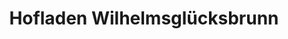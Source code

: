 ---
title: "Hofladen Wilhelmsglücksbrunn"
url: /amt-creuzburg/hofladen-wilhelmsgluecksbrunn/
shop: Hofladen
---